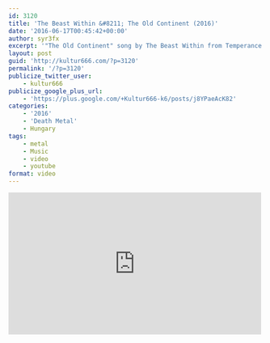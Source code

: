 ```yaml
---
id: 3120
title: 'The Beast Within &#8211; The Old Continent (2016)'
date: '2016-06-17T00:45:42+00:00'
author: syr3fx
excerpt: '"The Old Continent" song by The Beast Within from Temperance album (2016).'
layout: post
guid: 'http://kultur666.com/?p=3120'
permalink: '/?p=3120'
publicize_twitter_user:
    - kultur666
publicize_google_plus_url:
    - 'https://plus.google.com/+Kultur666-k6/posts/j8YPaeAcK82'
categories:
    - '2016'
    - 'Death Metal'
    - Hungary
tags:
    - metal
    - Music
    - video
    - youtube
format: video
---
```


<iframe allow="accelerometer; autoplay; clipboard-write; encrypted-media; gyroscope; picture-in-picture; web-share" allowfullscreen="" frameborder="0" height="281" loading="lazy" src="https://www.youtube.com/embed/2llK6n2eThk?feature=oembed" title="THE BEAST WITHIN - The Old Continent" width="500"></iframe>